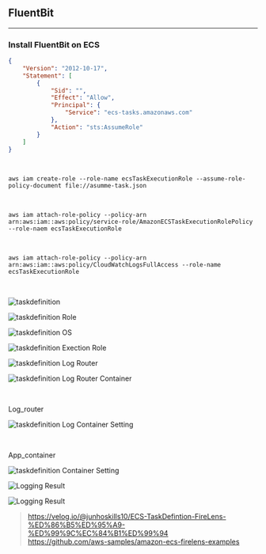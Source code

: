 ## FluentBit
---
### Install FluentBit on ECS
```json
{
    "Version": "2012-10-17",
    "Statement": [
        {
            "Sid": "",
            "Effect": "Allow",
            "Principal": {
                "Service": "ecs-tasks.amazonaws.com"
            },
            "Action": "sts:AssumeRole"
        }
    ]
}
```

<br>

```shell
aws iam create-role --role-name ecsTaskExecutionRole --assume-role-policy-document file://asumme-task.json
```

<br>

```shell
aws iam attach-role-policy --policy-arn arn:aws:iam::aws:policy/service-role/AmazonECSTaskExecutionRolePolicy --role-naem ecsTaskExecutionRole
```

<br>

```shell
aws iam attach-role-policy --policy-arn arn:aws:iam::aws:policy/CloudWatchLogsFullAccess --role-name ecsTaskExecutionRole
```

<br>

![taskdefinition](https://github.com/IlIllIlllIllll/ECS/raw/main/FluentBit/img/image-1.png)

![taskdefinition Role](https://github.com/IlIllIlllIllll/ECS/raw/main/FluentBit/img/image-2.png)

![taskdefinition OS](https://github.com/IlIllIlllIllll/ECS/raw/main/FluentBit/img/image-3.png)

![taskdefinition Exection Role](https://github.com/IlIllIlllIllll/ECS/raw/main/FluentBit/img/image-4.png)

![taskdefinition Log Router](https://github.com/IlIllIlllIllll/ECS/raw/main/FluentBit/img/image-5.png)

![taskdefinition Log Router Container](https://github.com/IlIllIlllIllll/ECS/raw/main/FluentBit/img/image-6.png)

<br>

Log_router

![taskdefinition Log Container Setting](https://github.com/IlIllIlllIllll/ECS/raw/main/FluentBit/img/image-7.png)

<br>

App_container

![taskdefinition Container Setting](https://github.com/IlIllIlllIllll/ECS/raw/main/FluentBit/img/image-8.png)

![Logging Result](https://github.com/IlIllIlllIllll/ECS/raw/main/FluentBit/img/image-9.png)

![Logging Result](https://github.com/IlIllIlllIllll/ECS/raw/main/FluentBit/img/image-10.png)

> https://velog.io/@junhoskills10/ECS-TaskDefintion-FireLens-%ED%86%B5%ED%95%A9-%ED%99%9C%EC%84%B1%ED%99%94 <br>
https://github.com/aws-samples/amazon-ecs-firelens-examples